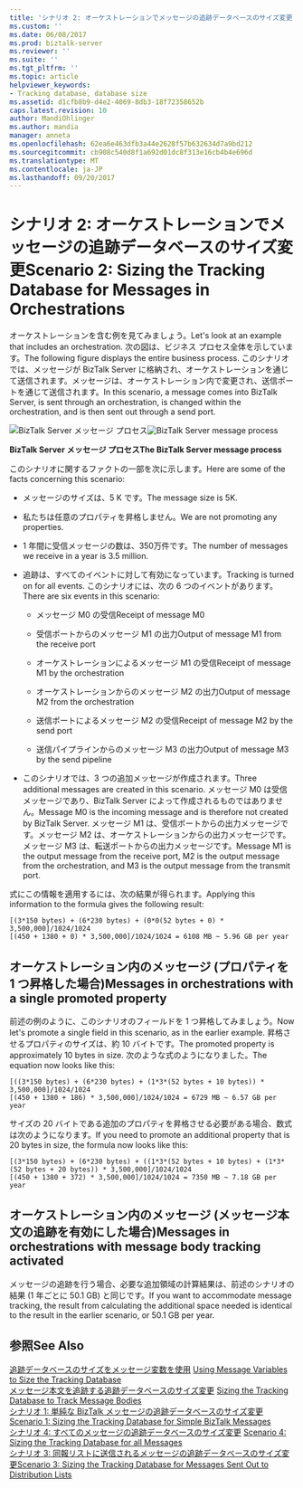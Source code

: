 ```yaml
---
title: 'シナリオ 2: オーケストレーションでメッセージの追跡データベースのサイズ変更 |Microsoft ドキュメント'
ms.custom: ''
ms.date: 06/08/2017
ms.prod: biztalk-server
ms.reviewer: ''
ms.suite: ''
ms.tgt_pltfrm: ''
ms.topic: article
helpviewer_keywords:
- Tracking database, database size
ms.assetid: d1cfb8b9-d4e2-4069-8db3-18f72358652b
caps.latest.revision: 10
author: MandiOhlinger
ms.author: mandia
manager: anneta
ms.openlocfilehash: 62ea6e463dfb3a44e2628f57b632634d7a9bd212
ms.sourcegitcommit: cb908c540d8f1a692d01dc8f313e16cb4b4e696d
ms.translationtype: MT
ms.contentlocale: ja-JP
ms.lasthandoff: 09/20/2017
---
```

# <a name="scenario-2-sizing-the-tracking-database--for-messages-in-orchestrations"></a><span data-ttu-id="63652-102">シナリオ 2: オーケストレーションでメッセージの追跡データベースのサイズ変更</span><span class="sxs-lookup"><span data-stu-id="63652-102">Scenario 2: Sizing the Tracking Database  for Messages in Orchestrations</span></span>
<span data-ttu-id="63652-103">オーケストレーションを含む例を見てみましょう。</span><span class="sxs-lookup"><span data-stu-id="63652-103">Let's look at an example that includes an orchestration.</span></span> <span data-ttu-id="63652-104">次の図は、ビジネス プロセス全体を示しています。</span><span class="sxs-lookup"><span data-stu-id="63652-104">The following figure displays the entire business process.</span></span> <span data-ttu-id="63652-105">このシナリオでは、メッセージが BizTalk Server に格納され、オーケストレーションを通じて送信されます。メッセージは、オーケストレーション内で変更され、送信ポートを通じて送信されます。</span><span class="sxs-lookup"><span data-stu-id="63652-105">In this scenario, a message comes into BizTalk Server, is sent through an orchestration, is changed within the orchestration, and is then sent out through a send port.</span></span>  
  
 <span data-ttu-id="63652-106">![BizTalk Server メッセージ プロセス](../core/media/biztalk-server-message-process.gif "BizTalk_Server_Message_Process")</span><span class="sxs-lookup"><span data-stu-id="63652-106">![BizTalk Server message process](../core/media/biztalk-server-message-process.gif "BizTalk_Server_Message_Process")</span></span>  
  
 <span data-ttu-id="63652-107">**BizTalk Server メッセージ プロセス**</span><span class="sxs-lookup"><span data-stu-id="63652-107">**The BizTalk Server message process**</span></span>  
  
 <span data-ttu-id="63652-108">このシナリオに関するファクトの一部を次に示します。</span><span class="sxs-lookup"><span data-stu-id="63652-108">Here are some of the facts concerning this scenario:</span></span>  
  
-   <span data-ttu-id="63652-109">メッセージのサイズは、5 K です。</span><span class="sxs-lookup"><span data-stu-id="63652-109">The message size is 5K.</span></span>  
  
-   <span data-ttu-id="63652-110">私たちは任意のプロパティを昇格しません。</span><span class="sxs-lookup"><span data-stu-id="63652-110">We are not promoting any properties.</span></span>  
  
-   <span data-ttu-id="63652-111">1 年間に受信メッセージの数は、350万件です。</span><span class="sxs-lookup"><span data-stu-id="63652-111">The number of messages we receive in a year is 3.5 million.</span></span>  
  
-   <span data-ttu-id="63652-112">追跡は、すべてのイベントに対して有効になっています。</span><span class="sxs-lookup"><span data-stu-id="63652-112">Tracking is turned on for all events.</span></span> <span data-ttu-id="63652-113">このシナリオには、次の 6 つのイベントがあります。</span><span class="sxs-lookup"><span data-stu-id="63652-113">There are six events in this scenario:</span></span>  
  
    -   <span data-ttu-id="63652-114">メッセージ M0 の受信</span><span class="sxs-lookup"><span data-stu-id="63652-114">Receipt of message M0</span></span>  
  
    -   <span data-ttu-id="63652-115">受信ポートからのメッセージ M1 の出力</span><span class="sxs-lookup"><span data-stu-id="63652-115">Output of message M1 from the receive port</span></span>  
  
    -   <span data-ttu-id="63652-116">オーケストレーションによるメッセージ M1 の受信</span><span class="sxs-lookup"><span data-stu-id="63652-116">Receipt of message M1 by the orchestration</span></span>  
  
    -   <span data-ttu-id="63652-117">オーケストレーションからのメッセージ M2 の出力</span><span class="sxs-lookup"><span data-stu-id="63652-117">Output of message M2 from the orchestration</span></span>  
  
    -   <span data-ttu-id="63652-118">送信ポートによるメッセージ M2 の受信</span><span class="sxs-lookup"><span data-stu-id="63652-118">Receipt of message M2 by the send port</span></span>  
  
    -   <span data-ttu-id="63652-119">送信パイプラインからのメッセージ M3 の出力</span><span class="sxs-lookup"><span data-stu-id="63652-119">Output of message M3 by the send pipeline</span></span>  
  
-   <span data-ttu-id="63652-120">このシナリオでは、3 つの追加メッセージが作成されます。</span><span class="sxs-lookup"><span data-stu-id="63652-120">Three additional messages are created in this scenario.</span></span> <span data-ttu-id="63652-121">メッセージ M0 は受信メッセージであり、BizTalk Server によって作成されるものではありません。</span><span class="sxs-lookup"><span data-stu-id="63652-121">Message M0 is the incoming message and is therefore not created by BizTalk Server.</span></span> <span data-ttu-id="63652-122">メッセージ M1 は、受信ポートからの出力メッセージです。メッセージ M2 は、オーケストレーションからの出力メッセージです。メッセージ M3 は、転送ポートからの出力メッセージです。</span><span class="sxs-lookup"><span data-stu-id="63652-122">Message M1 is the output message from the receive port, M2 is the output message from the orchestration, and M3 is the output message from the transmit port.</span></span>  
  
 <span data-ttu-id="63652-123">式にこの情報を適用するには、次の結果が得られます。</span><span class="sxs-lookup"><span data-stu-id="63652-123">Applying this information to the formula gives the following result:</span></span>  
  
```  
[(3*150 bytes) + (6*230 bytes) + (0*0(52 bytes + 0) * 3,500,000]/1024/1024  
[(450 + 1380 + 0) * 3,500,000]/1024/1024 = 6108 MB ~ 5.96 GB per year  
```  
  
## <a name="messages-in-orchestrations-with-a-single-promoted-property"></a><span data-ttu-id="63652-124">オーケストレーション内のメッセージ (プロパティを 1 つ昇格した場合)</span><span class="sxs-lookup"><span data-stu-id="63652-124">Messages in orchestrations with a single promoted property</span></span>  
 <span data-ttu-id="63652-125">前述の例のように、このシナリオのフィールドを 1 つ昇格してみましょう。</span><span class="sxs-lookup"><span data-stu-id="63652-125">Now let's promote a single field in this scenario, as in the earlier example.</span></span> <span data-ttu-id="63652-126">昇格させるプロパティのサイズは、約 10 バイトです。</span><span class="sxs-lookup"><span data-stu-id="63652-126">The promoted property is approximately 10 bytes in size.</span></span> <span data-ttu-id="63652-127">次のような式のようになりました。</span><span class="sxs-lookup"><span data-stu-id="63652-127">The equation now looks like this:</span></span>  
  
```  
[((3*150 bytes) + (6*230 bytes) + (1*3*(52 bytes + 10 bytes)) * 3,500,000]/1024/1024  
[(450 + 1380 + 186) * 3,500,000]/1024/1024 = 6729 MB ~ 6.57 GB per year  
```  
  
 <span data-ttu-id="63652-128">サイズの 20 バイトである追加のプロパティを昇格させる必要がある場合、数式は次のようになります。</span><span class="sxs-lookup"><span data-stu-id="63652-128">If you need to promote an additional property that is 20 bytes in size, the formula now looks like this:</span></span>  
  
```  
[(3*150 bytes) + (6*230 bytes) + ((1*3*(52 bytes + 10 bytes) + (1*3*(52 bytes + 20 bytes)) * 3,500,000]/1024/1024  
[(450 + 1380 + 372) * 3,500,000]/1024/1024 = 7350 MB ~ 7.18 GB per year  
```  
  
## <a name="messages-in-orchestrations-with-message-body-tracking-activated"></a><span data-ttu-id="63652-129">オーケストレーション内のメッセージ (メッセージ本文の追跡を有効にした場合)</span><span class="sxs-lookup"><span data-stu-id="63652-129">Messages in orchestrations with message body tracking activated</span></span>  
 <span data-ttu-id="63652-130">メッセージの追跡を行う場合、必要な追加領域の計算結果は、前述のシナリオの結果 (1 年ごとに 50.1 GB) と同じです。</span><span class="sxs-lookup"><span data-stu-id="63652-130">If you want to accommodate message tracking, the result from calculating the additional space needed is identical to the result in the earlier scenario, or 50.1 GB per year.</span></span>  
  
## <a name="see-also"></a><span data-ttu-id="63652-131">参照</span><span class="sxs-lookup"><span data-stu-id="63652-131">See Also</span></span>  
 <span data-ttu-id="63652-132">[追跡データベースのサイズをメッセージ変数を使用](../core/using-message-variables-to-size-the-tracking-database.md) </span><span class="sxs-lookup"><span data-stu-id="63652-132">[Using Message Variables to Size the Tracking Database](../core/using-message-variables-to-size-the-tracking-database.md) </span></span>  
 <span data-ttu-id="63652-133">[メッセージ本文を追跡する追跡データベースのサイズ変更](../core/sizing-the-tracking-database-to-track-message-bodies.md) </span><span class="sxs-lookup"><span data-stu-id="63652-133">[Sizing the Tracking Database to Track Message Bodies](../core/sizing-the-tracking-database-to-track-message-bodies.md) </span></span>  
 <span data-ttu-id="63652-134">[シナリオ 1: 単純な BizTalk メッセージの追跡データベースのサイズ変更](../core/scenario-1-sizing-the-tracking-database-for-simple-biztalk-messages.md) </span><span class="sxs-lookup"><span data-stu-id="63652-134">[Scenario 1: Sizing the Tracking Database  for Simple BizTalk Messages](../core/scenario-1-sizing-the-tracking-database-for-simple-biztalk-messages.md) </span></span>  
 <span data-ttu-id="63652-135">[シナリオ 4: すべてのメッセージの追跡データベースのサイズ変更](../core/scenario-4-sizing-the-tracking-database-for-all-messages.md) </span><span class="sxs-lookup"><span data-stu-id="63652-135">[Scenario 4: Sizing the Tracking Database for all Messages](../core/scenario-4-sizing-the-tracking-database-for-all-messages.md) </span></span>  
 [<span data-ttu-id="63652-136">シナリオ 3: 同報リストに送信されるメッセージの追跡データベースのサイズ変更</span><span class="sxs-lookup"><span data-stu-id="63652-136">Scenario 3: Sizing the Tracking Database  for Messages Sent Out to Distribution Lists</span></span>](../core/scenario-3-size-the-tracking-database-for-messages-sent-to-distribution-lists.md)